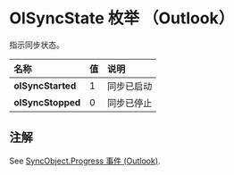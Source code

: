 
# OlSyncState 枚举 （Outlook）

指示同步状态。



|**名称**|**值**|**说明**|
|:-----|:-----|:-----|
|**olSyncStarted**|1|同步已启动|
|**olSyncStopped**|0|同步已停止|

## 注解

See [SyncObject.Progress 事件 (Outlook)](605c0243-45c1-94d9-8356-b31bb1d0d3e1.md).

